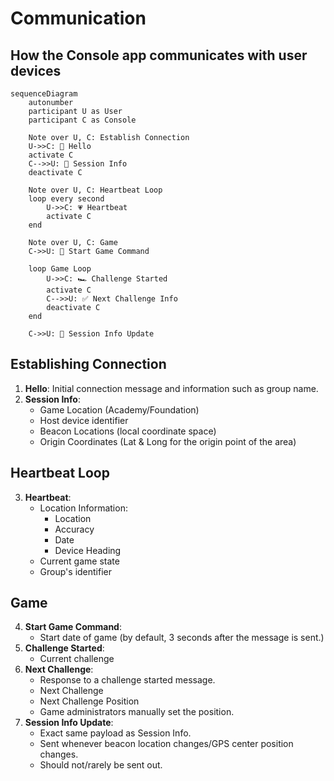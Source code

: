 # Communication
## How the Console app communicates with user devices

```mermaid
sequenceDiagram
    autonumber
    participant U as User
    participant C as Console
    
    Note over U, C: Establish Connection
    U->>C: 👋 Hello
    activate C
    C-->>U: 🔑 Session Info
    deactivate C
    
    Note over U, C: Heartbeat Loop
    loop every second
        U->>C: 💗 Heartbeat
        activate C
    end
    
    Note over U, C: Game
    C->>U: 🏁 Start Game Command
    
    loop Game Loop
        U->>C: 🏎️ Challenge Started
        activate C
        C-->>U: ✅ Next Challenge Info
        deactivate C
    end
    
    C->>U: 🔑 Session Info Update
```

## Establishing Connection
1. **Hello**: Initial connection message and information such as group name.
2. **Session Info**: 
    - Game Location (Academy/Foundation)
    - Host device identifier
    - Beacon Locations (local coordinate space)
    - Origin Coordinates (Lat & Long for the origin point of the area)

## Heartbeat Loop
3. **Heartbeat**: 
    - Location Information: 
        - Location
        - Accuracy
        - Date
        - Device Heading
    - Current game state
    - Group's identifier

## Game
4. **Start Game Command**: 
    - Start date of game (by default, 3 seconds after the message is sent.)
5. **Challenge Started**:
    - Current challenge
6. **Next Challenge**: 
    - Response to a challenge started message.
    - Next Challenge
    - Next Challenge Position
    - Game administrators manually set the position.
7. **Session Info Update**:
    - Exact same payload as Session Info.
    - Sent whenever beacon location changes/GPS center position changes.
    - Should not/rarely be sent out.
